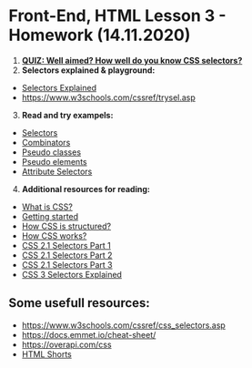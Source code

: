 # Front-End, HTML Lesson 3 - Homework (14.11.2020)

1. **[QUIZ: Well aimed? How well do you know CSS selectors?](https://codepen.io/pehaa/full/ROapJZ)**
2. **Selectors explained & playground:**
- [Selectors Explained](https://hugogiraudel.github.io/selectors-explained/)
- https://www.w3schools.com/cssref/trysel.asp
3. **Read and try exampels:**
- [Selectors](https://www.w3schools.com/css/css_selectors.asp)
- [Combinators](https://www.w3schools.com/css/css_combinators.asp)
- [Pseudo classes](https://www.w3schools.com/css/css_pseudo_classes.asp)
- [Pseudo elements](https://www.w3schools.com/css/css_pseudo_elements.asp)
- [Attribute Selectors](https://www.w3schools.com/css/css_attribute_selectors.asp)
4. **Additional resources for reading:**
  - [What is CSS?](https://developer.mozilla.org/en-US/docs/Learn/CSS/First_steps/What_is_CSS)
  - [Getting started](https://developer.mozilla.org/en-US/docs/Learn/CSS/First_steps/Getting_started)
  - [How CSS is structured?](https://developer.mozilla.org/en-US/docs/Learn/CSS/First_steps/How_CSS_is_structured)
  - [How CSS works?](https://developer.mozilla.org/en-US/docs/Learn/CSS/First_steps/How_CSS_works)
  - [CSS 2.1 Selectors Part 1](https://www.456bereastreet.com/archive/200509/css_21_selectors_part_1/)
  - [CSS 2.1 Selectors Part 2](https://www.456bereastreet.com/archive/200510/css_21_selectors_part_2/)
  - [CSS 2.1 Selectors Part 3](https://www.456bereastreet.com/archive/200510/css_21_selectors_part_3/)
  - [CSS 3 Selectors Explained](https://www.456bereastreet.com/archive/200601/css_3_selectors_explained/)

## Some usefull resources:
- https://www.w3schools.com/cssref/css_selectors.asp
- https://docs.emmet.io/cheat-sheet/
- https://overapi.com/css
- [HTML Shorts](https://www.youtube.com/playlist?list=PLQJNT2fdCJngOj0mGZaTcZRyfSBTCWHe1)
